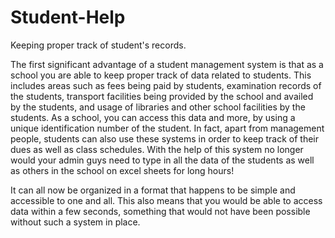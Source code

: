 # Student-Help
Keeping proper track of student's records.

The first significant advantage of a student management system is that as a school you are able to keep proper
track of data related to students. This includes areas such as fees being paid by students, examination records of the students, 
transport facilities being provided by the school and availed by the students, and usage of libraries and other school facilities by the students.
As a school, you can access this data and more, by using a unique identification number of the student. In fact, apart from management people,
students can also use these systems in order to keep track of their dues as well as class schedules.
With the help of this system no longer would your admin guys need to type in all the data of the students as well as others in the school on excel sheets for long hours! 

It can all now be organized in a format that happens to be simple and accessible to one and all.
This also means that you would be able to access data within a few seconds, something that would not have been possible without such a system in place.
